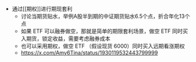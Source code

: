 - 通过[[期权]]进行期现套利
	- 讨论当期货贴水，举例A股半到期的中证期货贴水6.5个点，折合年化13个点
	- 如果 ETF 可以融券做空，那就是简单的期限套利场景，做空 ETF 同时买入期货，锁定收益，需要考虑融券成本
	- 也可以采用期权，做空 ETF （假设现货 6000）同时买入远期看涨期权
	- https://x.com/Amy6Tina/status/1930119532443799999